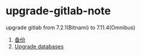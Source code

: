 # upgrade-gitlab-note
upgrade gitlab from 7.2.1(Bitnami) to 7.11.4(Omnibus)

1. [备份](gitlab-update-note.txt)
2. [Upgrade databases](databases/README.md)
